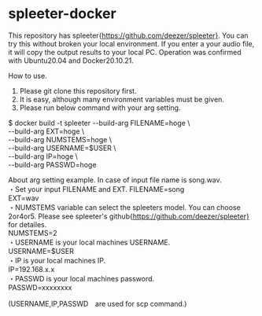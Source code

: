 # spleeter-docker

This repository has spleeter{https://github.com/deezer/spleeter}. You can try this without broken your local environment.
If you enter a your audio file, it will copy the output results to your local PC. Operation was confirmed with Ubuntu20.04 and Docker20.10.21.

How to use.
1. Please git clone this repository first.
2. It is easy, although many environment variables must be given.
3. Please run below command with your arg setting.

$ docker build -t spleeter --build-arg FILENAME=hoge \\  
                           --build-arg EXT=hoge \\  
                           --build-arg NUMSTEMS=hoge \\  
                           --build-arg USERNAME=$USER \\  
                           --build-arg IP=hoge \\  
                           --build-arg PASSWD=hoge  
                          
About arg setting example. In case of input file name is song.wav.  
・Set your input FILENAME and EXT.
FILENAME=song  
EXT=wav  
・NUMSTEMS variable can select the spleeters model. You can choose 2or4or5. Please see spleeter's github{https://github.com/deezer/spleeter} for detailes.  
NUMSTEMS=2  
・USERNAME is your local machines USERNAME.  
USERNAME=$USER  
・IP is your local machines IP.  
IP=192.168.x.x  
・PASSWD is your local machines password.  
PASSWD=xxxxxxxx  

(USERNAME,IP,PASSWD　are used for scp command.) 

